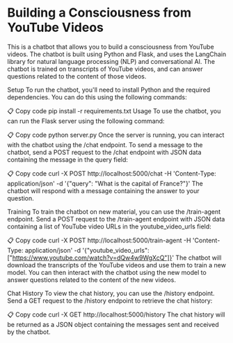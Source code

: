 # Building a Consciousness from YouTube Videos

This is a chatbot that allows you to build a consciousness from YouTube videos. The chatbot is built using Python and Flask, and uses the LangChain library for natural language processing (NLP) and conversational AI. The chatbot is trained on transcripts of YouTube videos, and can answer questions related to the content of those videos.

Setup
To run the chatbot, you'll need to install Python and the required dependencies. You can do this using the following commands:

📋 Copy code
pip install -r requirements.txt
Usage
To use the chatbot, you can run the Flask server using the following command:

📋 Copy code
python server.py
Once the server is running, you can interact with the chatbot using the /chat endpoint. To send a message to the chatbot, send a POST request to the /chat endpoint with JSON data containing the message in the query field:

📋 Copy code
curl -X POST http://localhost:5000/chat -H 'Content-Type: application/json' -d '{"query": "What is the capital of France?"}'
The chatbot will respond with a message containing the answer to your question.

Training
To train the chatbot on new material, you can use the /train-agent endpoint. Send a POST request to the /train-agent endpoint with JSON data containing a list of YouTube video URLs in the youtube_video_urls field:

📋 Copy code
curl -X POST http://localhost:5000/train-agent -H 'Content-Type: application/json' -d '{"youtube_video_urls": ["https://www.youtube.com/watch?v=dQw4w9WgXcQ"]}'
The chatbot will download the transcripts of the YouTube videos and use them to train a new model. You can then interact with the chatbot using the new model to answer questions related to the content of the new videos.

Chat History
To view the chat history, you can use the /history endpoint. Send a GET request to the /history endpoint to retrieve the chat history:

📋 Copy code
curl -X GET http://localhost:5000/history
The chat history will be returned as a JSON object containing the messages sent and received by the chatbot.

